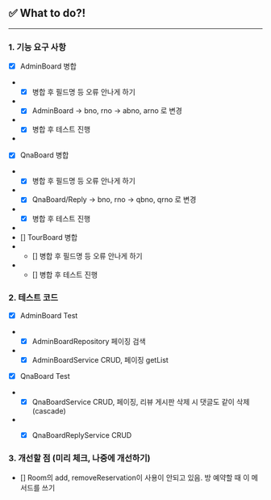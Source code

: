 ## ✅ What to do?!

***

### 1. 기능 요구 사항

+ [x] AdminBoard 병합
+ + [x] 병합 후 필드명 등 오류 안나게 하기 
+ + [x] AdminBoard -> bno, rno -> abno, arno 로 변경
+ + [x] 병합 후 테스트 진행
+ 
+ [x] QnaBoard 병합
+ + [x] 병합 후 필드명 등 오류 안나게 하기
+ + [x] QnaBoard/Reply -> bno, rno -> qbno, qrno 로 변경
+ + [x] 병합 후 테스트 진행
+ 
+ [] TourBoard 병합
+ + [] 병합 후 필드명 등 오류 안나게 하기
+ + [] 병합 후 테스트 진행

    
### 2. 테스트 코드

+ [x] AdminBoard Test
+ + [x] AdminBoardRepository 페이징 검색
+ + [x] AdminBoardService CRUD, 페이징 getList

+ [x] QnaBoard Test
+ + [x] QnaBoardService CRUD, 페이징, 리뷰 게시판 삭제 시 댓글도 같이 삭제 (cascade)
+ + [x] QnaBoardReplyService CRUD


### 3. 개선할 점 (미리 체크, 나중에 개선하기)
+ [] Room의 add, removeReservation이 사용이 안되고 있음. 방 예약할 때 이 메서드를 쓰기